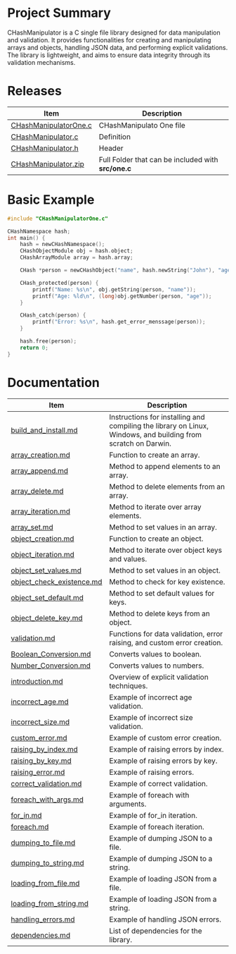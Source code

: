 # Project Summary

CHashManipulator is a C single file library designed for data manipulation and validation. It provides functionalities for creating and manipulating arrays and objects, handling JSON data, and performing explicit validations. The library is lightweight, and aims to ensure data integrity through its validation mechanisms.

# Releases

| Item | Description |
|------|-------------|
|[CHashManipulatorOne.c](https://github.com/OUIsolutions/CHashManipulator/releases/download/0.2.0/CHashManipulatorOne.c)| CHashManipulato One file |
|[CHashManipulator.c](https://github.com/OUIsolutions/CHashManipulator/releases/download/0.2.0/CHashManipulator.c)| Definition|
|[CHashManipulator.h](https://github.com/OUIsolutions/CHashManipulator/releases/download/0.2.0/CHashManipulator.h)| Header|
|[CHashManipulator.zip](https://github.com/OUIsolutions/CHashManipulator/releases/download/0.2.0/CHashManipulator.zip)| Full Folder that can be included with **src/one.c**|

# Basic Example

```c
#include "CHashManipulatorOne.c"

CHashNamespace hash;
int main() {
    hash = newCHashNamespace();
    CHashObjectModule obj = hash.object;
    CHashArrayModule array = hash.array;

    CHash *person = newCHashObject("name", hash.newString("John"), "age", hash.newNumber(30));

    CHash_protected(person) {
        printf("Name: %s\n", obj.getString(person, "name"));
        printf("Age: %ld\n", (long)obj.getNumber(person, "age"));
    }

    CHash_catch(person) {
        printf("Error: %s\n", hash.get_error_menssage(person));
    }

    hash.free(person);
    return 0;
}
```

# Documentation
| Item | Description |
|------|-------------|
| [build_and_install.md](/docs/build_and_install.md) | Instructions for installing and compiling the library on Linux, Windows, and building from scratch on Darwin. |
| [array_creation.md](/docs/array/array_creation.md) | Function to create an array. |
| [array_append.md](/docs/array/array_append.md) | Method to append elements to an array. |
| [array_delete.md](/docs/array/array_delete.md) | Method to delete elements from an array. |
| [array_iteration.md](/docs/array/array_iteration.md) | Method to iterate over array elements. |
| [array_set.md](/docs/array/array_set.md) | Method to set values in an array. |
| [object_creation.md](/docs/object/object_creation.md) | Function to create an object. |
| [object_iteration.md](/docs/object/object_iteration.md) | Method to iterate over object keys and values. |
| [object_set_values.md](/docs/object/object_set_values.md) | Method to set values in an object. |
| [object_check_existence.md](/docs/object/object_check_existence.md) | Method to check for key existence. |
| [object_set_default.md](/docs/object/object_set_default.md) | Method to set default values for keys. |
| [object_delete_key.md](/docs/object/object_delete_key.md) | Method to delete keys from an object. |
| [validation.md](/docs/validation.md) | Functions for data validation, error raising, and custom error creation. |
| [Boolean_Conversion.md](/docs/Converters/Boolean_Conversion.md) | Converts values to boolean. |
| [Number_Conversion.md](/docs/Converters/Number_Conversion.md) | Converts values to numbers. |
| [introduction.md](/docs/explict_validation/introduction.md) | Overview of explicit validation techniques. |
| [incorrect_age.md](/docs/explict_validation/incorrect_age.md) | Example of incorrect age validation. |
| [incorrect_size.md](/docs/explict_validation/incorrect_size.md) | Example of incorrect size validation. |
| [custom_error.md](/docs/explict_validation/custom_error.md) | Example of custom error creation. |
| [raising_by_index.md](/docs/explict_validation/raising_by_index.md) | Example of raising errors by index. |
| [raising_by_key.md](/docs/explict_validation/raising_by_key.md) | Example of raising errors by key. |
| [raising_error.md](/docs/explict_validation/raising_error.md) | Example of raising errors. |
| [correct_validation.md](/docs/explict_validation/correct_validation.md) | Example of correct validation. |
| [foreach_with_args.md](/docs/iterables/foreach_with_args.md) | Example of foreach with arguments. |
| [for_in.md](/docs/iterables/for_in.md) | Example of for_in iteration. |
| [foreach.md](/docs/iterables/foreach.md) | Example of foreach iteration. |
| [dumping_to_file.md](/docs/jsons/dumping_to_file.md) | Example of dumping JSON to a file. |
| [dumping_to_string.md](/docs/jsons/dumping_to_string.md) | Example of dumping JSON to a string. |
| [loading_from_file.md](/docs/jsons/loading_from_file.md) | Example of loading JSON from a file. |
| [loading_from_string.md](/docs/jsons/loading_from_string.md) | Example of loading JSON from a string. |
| [handling_errors.md](/docs/jsons/handling_errors.md) | Example of handling JSON errors. |
|[dependencies.md](/docs/dependencies.md)| List of dependencies for the library. |